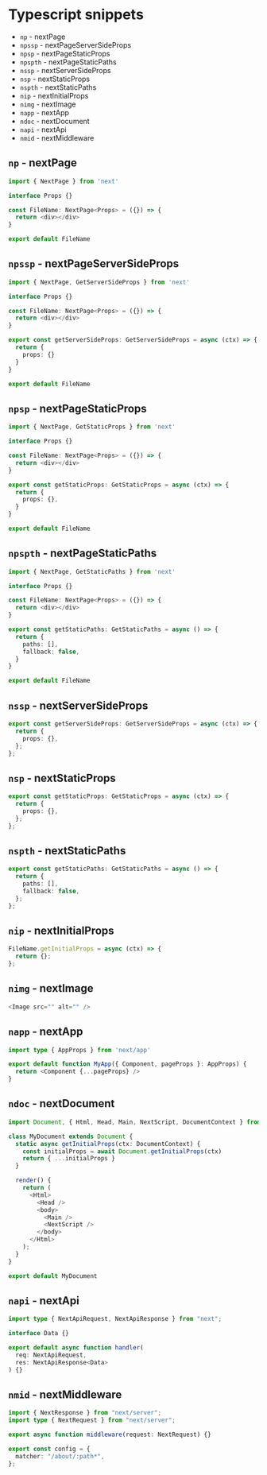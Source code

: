# Typescript snippets

- `np` - nextPage
- `npssp` - nextPageServerSideProps
- `npsp` - nextPageStaticProps
- `npspth` - nextPageStaticPaths
- `nssp` - nextServerSideProps
- `nsp` - nextStaticProps
- `nspth` - nextStaticPaths
- `nip` - nextInitialProps
- `nimg` - nextImage
- `napp` - nextApp
- `ndoc` - nextDocument
- `napi` - nextApi
- `nmid` - nextMiddleware

## `np` - nextPage

```typescript
import { NextPage } from 'next'

interface Props {}

const FileName: NextPage<Props> = ({}) => {
  return <div></div>
}

export default FileName
```

## `npssp` - nextPageServerSideProps

```typescript
import { NextPage, GetServerSideProps } from 'next'

interface Props {}

const FileName: NextPage<Props> = ({}) => {
  return <div></div>
}

export const getServerSideProps: GetServerSideProps = async (ctx) => {
  return {
    props: {}
  }
}

export default FileName
```

## `npsp` - nextPageStaticProps

```typescript
import { NextPage, GetStaticProps } from 'next'

interface Props {}

const FileName: NextPage<Props> = ({}) => {
  return <div></div>
}

export const getStaticProps: GetStaticProps = async (ctx) => {
  return {
    props: {},
  }
}

export default FileName
```

## `npspth` - nextPageStaticPaths

```typescript
import { NextPage, GetStaticPaths } from 'next'

interface Props {}

const FileName: NextPage<Props> = ({}) => {
  return <div></div>
}

export const getStaticPaths: GetStaticPaths = async () => {
  return {
    paths: [],
    fallback: false,
  }
}

export default FileName
```

## `nssp` - nextServerSideProps

```typescript
export const getServerSideProps: GetServerSideProps = async (ctx) => {
  return {
    props: {},
  };
};
```

## `nsp` - nextStaticProps

```typescript
export const getStaticProps: GetStaticProps = async (ctx) => {
  return {
    props: {},
  };
};
```

## `nspth` - nextStaticPaths

```typescript
export const getStaticPaths: GetStaticPaths = async () => {
  return {
    paths: [],
    fallback: false,
  };
};
```

## `nip` - nextInitialProps

```typescript
FileName.getInitialProps = async (ctx) => {
  return {};
};
```

## `nimg` - nextImage

```typescript
<Image src="" alt="" />
```

## `napp` - nextApp

```typescript
import type { AppProps } from 'next/app'

export default function MyApp({ Component, pageProps }: AppProps) {
  return <Component {...pageProps} />
}
```

## `ndoc` - nextDocument

```typescript
import Document, { Html, Head, Main, NextScript, DocumentContext } from 'next/document'

class MyDocument extends Document {
  static async getInitialProps(ctx: DocumentContext) {
    const initialProps = await Document.getInitialProps(ctx)
    return { ...initialProps }
  }

  render() {
    return (
      <Html>
        <Head />
        <body>
          <Main />
          <NextScript />
        </body>
      </Html>
    );
  }
}

export default MyDocument
```

## `napi` - nextApi

```typescript
import type { NextApiRequest, NextApiResponse } from "next";

interface Data {}

export default async function handler(
  req: NextApiRequest,
  res: NextApiResponse<Data>
) {}
```

## `nmid` - nextMiddleware

```typescript
import { NextResponse } from "next/server";
import type { NextRequest } from "next/server";

export async function middleware(request: NextRequest) {}

export const config = {
  matcher: "/about/:path*",
};
```
